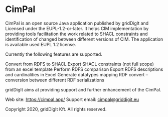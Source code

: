 # CimPal

CimPal is an open source Java application published by gridDigIt and Licensed under the EUPL-1.2-or-later. 
It helps CIM implementation by providing tools facilitation the work related to SHACL constraints and identification of changed between different versions of CIM. The application is available used EUPL 1.2 license.

Currently the following features are supported.

Convert from RDFS to SHACL
Export SHACL constraints (not full scope) from an excel template
Perform RDFS comparison
Export RDFS descriptions and cardinalities in Excel
Generate datatypes mapping
RDF convert – conversion between different RDF serializations

gridDigIt aims at providing support and further enhancement of the CimPal.

Web site: https://cimpal.app/
Support email: cimpal@griddigit.eu

Copyright 2020, gridDigIt Kft. All rights reserved.
